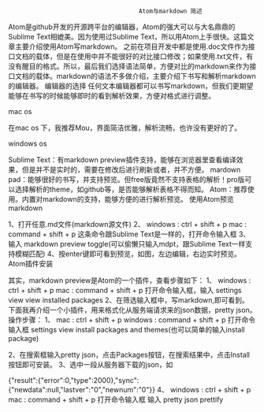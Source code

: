                                          Atom与markdown 简述
   Atom是github开发的开源跨平台的编辑器，Atom的强大可以与大名鼎鼎的Sublime Text相媲美。因为使用过Sublime Text，所以用Atom上手很快。这篇文章主要介绍使用Atom写markdown。
   之前在项目开发中都是使用.doc文件作为接口文档的载体，但是在使用中并不能很好的对比接口修改；如果使用.txt文件，有没有醒目的格式。所以，最后我们选择语法简单，方便对比的markdown来作为接口文档的载体。markdown的语法不多做介绍，主要介绍下书写和解析markdown的编辑器。
                                         编辑器的选择
  任何文本编辑器都可以书写markdown，但我们更期望能够在书写的时候能够即时的看到解析效果，方便对格式进行调整。

  mac os

  在mac os 下，我推荐Mou，界面简洁优雅，解析流畅，也许没有更好的了。

 windows os

 Sublime Text：有markdown preview插件支持，能够在浏览器里查看编译效果，但是并不是实时的，需要在修改后进行刷新或者，并不方便。
 mardown pad：能够很好的书写，并支持预览。但free版竟然不支持表格的解析！pro版可以选择解析的theme，如github等，是否能够解析表格不得而知。
 Atom：推荐使用。内置对markdown的支持，能够方便的进行解析预览。
 使用Atom预览markdown

1、打开任意.md文件(markdown源文件)
2、
windows : ctrl + shift + p
mac : command + shift + p
这条命令跟Sublime Text是一样的，打开命令输入框
3、输入 markdown preview toggle(可以偷懒只输入mdpt，跟Sublime Text一样支持模糊匹配)
4、按enter键即可看到预览，如图，左边编辑，右边实时预览。
Atom插件安装

其实，markdown preview是Atom的一个插件，查看步骤如下：
1、
windows : ctrl + shift + p
mac : command + shift + p
打开命令输入框，输入 settings view view installed packages
2、在筛选输入框中，写markdown,即可看到。
下面我再介绍一个小插件，用来格式化从服务端请求来的json数据，pretty json。
操作步骤：
1、
mac : ctrl + shift + p
windows : command + shift + p
打开命令输入框 settings view install packages and themes(也可以简单的输入install package)

2、在搜索框输入pretty json，点击Packages按钮，在搜索结果中，点击Install按钮即可安装。
3、选中一段从服务器下载的json，如


{"result":{"error":0,"type":2000},"sync":{"newdata":null,"lastver":"0","newnum":"0"}}
4、
windows : ctrl + shift + p
mac : command + shift + p
打开命令输入框 输入 pretty json prettify
